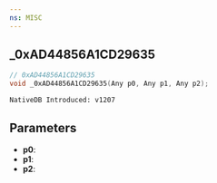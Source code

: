 ```yaml
---
ns: MISC
---
```

## _0xAD44856A1CD29635

```c
// 0xAD44856A1CD29635
void _0xAD44856A1CD29635(Any p0, Any p1, Any p2);
```

```
NativeDB Introduced: v1207
```

## Parameters
* **p0**:
* **p1**:
* **p2**:
